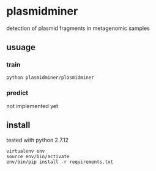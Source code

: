 # plasmidminer

detection of plasmid fragments in metagenomic samples

## usuage

### train

`python plasmidminer/plasmidminer`

### predict

not implemented yet

## install

tested with python 2.7.12

```
virtualenv env
source env/bin/activate
env/bin/pip install -r requirements.txt
```
